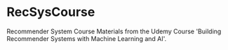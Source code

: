 # RecSysCourse
Recommender System Course Materials from the Udemy Course 'Building Recommender Systems with Machine Learning and AI'.
